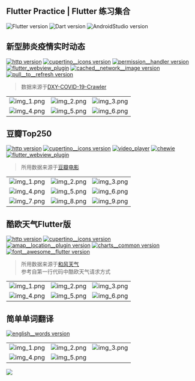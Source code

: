 ## Flutter Practice | Flutter 练习集合

![Flutter version](https://img.shields.io/badge/flutter-1.9.1+hotfix.6-orange.svg)
![Dart version](https://img.shields.io/badge/dart-2.6.1-orange.svg)
![AndroidStudio version](https://img.shields.io/badge/AndroidStudio-3.2-orange)

## 新型肺炎疫情实时动态

[![http version](https://img.shields.io/badge/http-0.12.0-green.svg)](https://pub.dev/packages/http)
[![cupertino__icons version](https://img.shields.io/badge/cupertino_icons-0.1.2-green.svg)](https://pub.dev/packages/cupertino_icons)
[![permission__handler version](https://img.shields.io/badge/permission__handler-4.2.0-brightgreen)](https://pub.dev/packages/permission_handler)
[![flutter_webview_plugin](https://img.shields.io/badge/flutter__webview__plugin-0.2.0-brightgreen)](https://pub.dev/packages/flutter_webview_plugin)
[![cached__network__image version](https://img.shields.io/badge/cached__network__image-1.1.3-brightgreen)](https://pub.dev/packages/cached_network_image)
[![pull__to__refresh version](https://img.shields.io/badge/pull__to__refresh-1.5.8-brightgreen)](https://pub.dev/packages/pull_to_refresh)

> 数据来源于[DXY-COVID-19-Crawler](https://github.com/BlankerL/DXY-COVID-19-Crawler) 

||||
|:--:|:--:|:--:|
|![img_1.png](https://upload-images.jianshu.io/upload_images/9140378-0cd9bc5ecaab585b.png)|![img_2.png](https://upload-images.jianshu.io/upload_images/9140378-a28ead82567f8cde.png)|![img_3.png](https://upload-images.jianshu.io/upload_images/9140378-4bca14ad0ca17251.png)|
|![img_4.png](https://upload-images.jianshu.io/upload_images/9140378-2e9d552a99271c86.png)|![img_5.png](https://upload-images.jianshu.io/upload_images/9140378-c681e84ea534eb2e.png)|![img_6.png](https://upload-images.jianshu.io/upload_images/9140378-eb45eca549d64212.png)|

## 豆瓣Top250

[![http version](https://img.shields.io/badge/http-0.12.0-green.svg)](https://pub.dev/packages/http)
[![cupertino__icons version](https://img.shields.io/badge/cupertino_icons-0.1.2-green.svg)](https://pub.dev/packages/cupertino_icons)
[![video_player](https://img.shields.io/badge/video__player-0.6.0-brightgreen)](https://pub.dev/packages/video_player)
[![chewie](https://img.shields.io/badge/chewie-0.7.0-brightgreen)](https://pub.dev/packages/chewie)
[![flutter_webview_plugin](https://img.shields.io/badge/flutter__webview__plugin-0.2.0-brightgreen)](https://pub.dev/packages/flutter_webview_plugin)

> 所用数据来源于[豆瓣电影](https://douban-api-docs.zce.me/) 

||||
|:--:|:--:|:--:|
|![img_1.png](https://upload-images.jianshu.io/upload_images/9140378-16404779ba734ec5.png)|![img_2.png](https://upload-images.jianshu.io/upload_images/9140378-722b142b9bd638a3.png)|![img_3.png](https://upload-images.jianshu.io/upload_images/9140378-e738b2d8b52a8fe1.png)|
|![img_4.png](https://upload-images.jianshu.io/upload_images/9140378-0d98af63887a9773.png)|![img_5.png](https://upload-images.jianshu.io/upload_images/9140378-bed57eb6d200bdda.png)|![img_6.png](https://upload-images.jianshu.io/upload_images/9140378-bc3ab70ca01fb9d0.png)|
|![img_7.png](https://upload-images.jianshu.io/upload_images/9140378-acdaad1e96cba511.png)|![img_8.png](https://upload-images.jianshu.io/upload_images/9140378-e89f05de093e0b09.png)|![img_9.png](https://upload-images.jianshu.io/upload_images/9140378-5377de849d3db4da.png)|


## 酷欧天气Flutter版

[![http version](https://img.shields.io/badge/http-0.12.0-green.svg)](https://pub.dev/packages/http)
[![cupertino__icons version](https://img.shields.io/badge/cupertino_icons-0.1.2-green.svg)](https://pub.dev/packages/cupertino_icons)
[![amap__location__plugin version](https://img.shields.io/badge/amap__location__plugin-0.2.0-green.svg)](https://pub.dev/packages/amap_location_plugin)
[![charts__common version](https://img.shields.io/badge/charts__common-0.5.0-green.svg)](https://pub.dev/packages/charts_common)
[![font__awesome__flutter version](https://img.shields.io/badge/font__awesome__flutter-8.4.0-green.svg)](https://pub.dev/packages/font_awesome_flutter)


> 所用数据来源于[和风天气](https://dev.heweather.com/) <br> 参考自第一行代码中酷欧天气请求方式

||||
|:--:|:--:|:--:|
|![img_1.png](https://upload-images.jianshu.io/upload_images/9140378-71965eed98e73cff.png)|![img_2.png](https://upload-images.jianshu.io/upload_images/9140378-7e1336f65c2ea37a.png)|![img_3.png](https://upload-images.jianshu.io/upload_images/9140378-c6dd24ca689b44de.png)|
|![img_4.png](https://upload-images.jianshu.io/upload_images/9140378-74904da34801ed24.png)|![img_5.png](https://upload-images.jianshu.io/upload_images/9140378-5bce1af2807fb48f.png)|![img_6.png](https://upload-images.jianshu.io/upload_images/9140378-c3dfba0c796081e3.png)|

## 简单单词翻译

[![english__words version](https://img.shields.io/badge/english__words-3.1.3-green.svg)](https://pub.dev/packages/english_words)

||||
|:--:|:--:|:--:|
|![img_1.png](https://upload-images.jianshu.io/upload_images/9140378-f43fa1d1ee913227.png?)|![img_2.png](https://upload-images.jianshu.io/upload_images/9140378-3fec95d5a9de9154.png)|![img_3.png](https://upload-images.jianshu.io/upload_images/9140378-b606c35ee1efb0cf.png)|
|![img_4.png](https://upload-images.jianshu.io/upload_images/9140378-a8dc7c5b56a58fb0.png)|![img_5.png](https://upload-images.jianshu.io/upload_images/9140378-b2cb53531690a6c2.png)||

</div align='center'>

![](https://s2.ax1x.com/2020/02/14/1vFKot.png) 

</div>